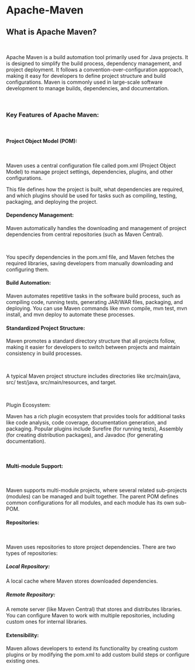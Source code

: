# Apache-Maven
<h2>What is Apache Maven?</h2>
<br>
<p>Apache Maven is a build automation tool primarily used for Java projects. It is designed to simplify the build process, dependency management, and project deployment. It follows a convention-over-configuration approach, making it easy for developers to define project structure and build configurations. Maven is commonly used in large-scale software development to manage builds, dependencies, and documentation.</p>
<br>
<h3>Key Features of Apache Maven:</h3>
<br>
<h4>Project Object Model (POM):</h4>
<br>
<p>Maven uses a central configuration file called pom.xml (Project Object Model) to manage project settings, dependencies, plugins, and other configurations.</p>
<p>This file defines how the project is built, what dependencies are required, and which plugins should be used for tasks such as compiling, testing, packaging, and deploying the project. </p>
<h4>Dependency Management:</h4>

<p>Maven automatically handles the downloading and management of project dependencies from central repositories (such as Maven Central).</p>
<br>
<p>You specify dependencies in the pom.xml file, and Maven fetches the required libraries, saving developers from manually downloading and configuring them.</p>
<h4>Build Automation:</h4>

<p>Maven automates repetitive tasks in the software build process, such as compiling code, running tests, generating JAR/WAR files, packaging, and deploying.
You can use Maven commands like mvn compile, mvn test, mvn install, and mvn deploy to automate these processes.</p>
<h4>Standardized Project Structure:</h4>

<p>Maven promotes a standard directory structure that all projects follow, making it easier for developers to switch between projects and maintain consistency in build processes.</p>
<br>
<p>A typical Maven project structure includes directories like src/main/java, src/
test/java, src/main/resources, and target.</p>
<br>
<p>Plugin Ecosystem:</h4>
<br>
<p>Maven has a rich plugin ecosystem that provides tools for additional tasks like code analysis, code coverage, documentation generation, and packaging.
Popular plugins include Surefire (for running tests), Assembly (for creating distribution packages), and Javadoc (for generating documentation).</p>
<br>
<h4>Multi-module Support:</h4>
<br>
<p>Maven supports multi-module projects, where several related sub-projects (modules) can be managed and built together.
The parent POM defines common configurations for all modules, and each module has its own sub-POM.</p>
<h4>Repositories:</h4>
<br>
<p>Maven uses repositories to store project dependencies. There are two types of repositories:<p>
<h5>Local Repository:</h5> A local cache where Maven stores downloaded dependencies.
<h5>Remote Repository:</h5> A remote server (like Maven Central) that stores and distributes libraries.
You can configure Maven to work with multiple repositories, including custom ones for internal libraries.
<h4>Extensibility:</h4>

<p>Maven allows developers to extend its functionality by creating custom plugins or by modifying the pom.xml to add custom build steps or configure existing ones.</p>